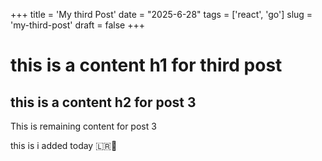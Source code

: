 +++
title = 'My third Post'
date = "2025-6-28"
tags = ['react', 'go']
slug = 'my-third-post'
draft = false
+++

# this is a content h1 for third post

## this is a content h2 for post 3
This is remaining content for post 3

this is i added today 
🇱🇷🤪